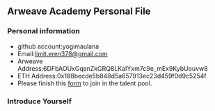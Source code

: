 ## Arweave Academy Personal File

### Personal information

- github account:yogimaulana
- Email:limit.eren378@gmail.com
- Arweave Address:6DFbAOUxGqanZkGRQ8LKaIYxm7c9e_mEx9KybUouvw8
- ETH Address:0x188becde5b848d5a657913ec23d459f0d9c5254f
- Please finish this [form](https://docs.google.com/forms/d/e/1FAIpQLSfWA5fIIcBgmRppm3jNz5vmf9Mai_QMVil-2pO4r7YKn_Zhtw/viewform?usp=sf_link) to join in the talent pool.

### Introduce Yourself

